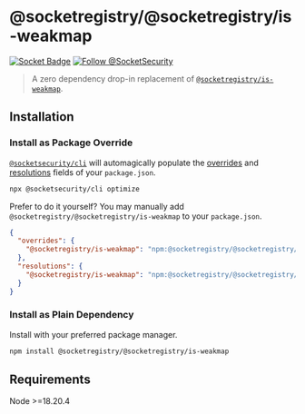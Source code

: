 # @socketregistry/@socketregistry/is-weakmap

[![Socket Badge](https://socket.dev/api/badge/npm/package/@socketregistry/@socketregistry/is-weakmap)](https://socket.dev/npm/package/@socketregistry/@socketregistry/is-weakmap)
[![Follow @SocketSecurity](https://img.shields.io/twitter/follow/SocketSecurity?style=social)](https://twitter.com/SocketSecurity)

> A zero dependency drop-in replacement of
> [`@socketregistry/is-weakmap`](https://www.npmjs.com/package/@socketregistry/is-weakmap).

## Installation

### Install as Package Override

[`@socketsecurity/cli`](https://www.npmjs.com/package/@socketsecurity/cli) will
automagically populate the
[overrides](https://docs.npmjs.com/cli/v9/configuring-npm/package-json#overrides)
and [resolutions](https://yarnpkg.com/configuration/manifest#resolutions) fields
of your `package.json`.

```sh
npx @socketsecurity/cli optimize
```

Prefer to do it yourself? You may manually add
`@socketregistry/@socketregistry/is-weakmap` to your `package.json`.

```json
{
  "overrides": {
    "@socketregistry/is-weakmap": "npm:@socketregistry/@socketregistry/is-weakmap@^1"
  },
  "resolutions": {
    "@socketregistry/is-weakmap": "npm:@socketregistry/@socketregistry/is-weakmap@^1"
  }
}
```

### Install as Plain Dependency

Install with your preferred package manager.

```sh
npm install @socketregistry/@socketregistry/is-weakmap
```

## Requirements

Node &gt;=18.20.4
